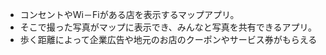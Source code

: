 * コンセントやWi－Fiがある店を表示するマップアプリ。
* そこで撮った写真がマップに表示でき、みんなと写真を共有できるアプリ。
* 歩く距離によって企業広告や地元のお店のクーポンやサービス券がもらえる
